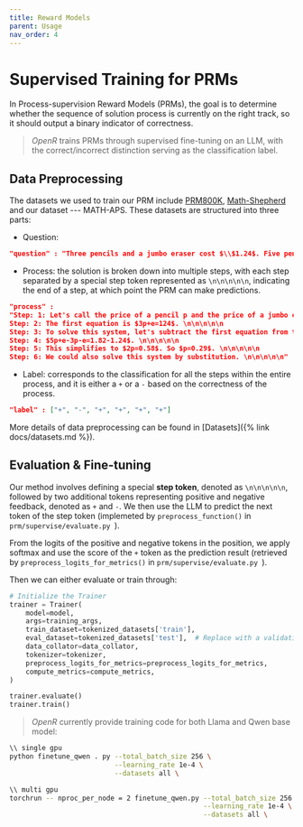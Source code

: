 ```yaml
---
title: Reward Models
parent: Usage
nav_order: 4
---
```



# Supervised Training for PRMs

In Process-supervision Reward Models (PRMs), the goal is to determine whether the sequence of solution process is currently on the right track, so it should output a binary indicator of correctness.

>*OpenR* trains PRMs through supervised fine-tuning on an LLM, with the correct/incorrect distinction serving as the classification label.

## Data Preprocessing

The datasets we used to train our PRM include [PRM800K](https://github.com/openai/prm800k), [Math-Shepherd](https://huggingface.co/datasets/peiyi9979/Math-Shepherd) and our dataset --- MATH-APS. These datasets are structured into three parts:

- Question:

```json
"question" : "Three pencils and a jumbo eraser cost $\\$1.24$. Five pencils and a jumbo eraser cost $\\$1.82$. No prices include tax. In cents, what is the cost of a pencil?"
```

- Process: the solution is broken down into multiple steps, with each step separated by a special step token represented as `\n\n\n\n\n`, indicating the end of a step, at which point the PRM can make predictions.

```json
"process" : 
"Step: 1: Let's call the price of a pencil p and the price of a jumbo eraser e. Then we can write two equations. \n\n\n\n\n
Step: 2: The first equation is $3p+e=124$. \n\n\n\n\n
Step: 3: To solve this system, let's subtract the first equation from the second equation. This will eliminate e. \n\n\n\n\n
Step: 4: $5p+e-3p-e=1.82-1.24$. \n\n\n\n\n
Step: 5: This simplifies to $2p=0.58$. So $p=0.29$. \n\n\n\n\n
Step: 6: We could also solve this system by substitution. \n\n\n\n\n"
```


- Label: corresponds to the classification for all the steps within the entire process, and it is either a `+` or a `-` based on the correctness of the process.

```json
"label" : ["+", "-", "+", "+", "+", "+"]
```

More details of data preprocessing can be found in [Datasets]({% link docs/datasets.md %}).

## Evaluation & Fine-tuning

Our method involves defining a special **step token**, denoted as `\n\n\n\n\n`, followed by
two additional tokens representing positive and negative feedback, denoted as `+` and `-`. We then use the LLM to predict the next token of the step token (implemeted by `preprocess_function()` in `prm/supervise/evaluate.py `). 

From the logits of the positive and negative tokens in the position, we apply softmax and use the score of the `+` token as the prediction result (retrieved by `preprocess_logits_for_metrics()` in `prm/supervise/evaluate.py `).

Then we can either evaluate or train through:
```python
# Initialize the Trainer
trainer = Trainer(
    model=model,
    args=training_args,
    train_dataset=tokenized_datasets['train'],
    eval_dataset=tokenized_datasets['test'],  # Replace with a validation set if available
    data_collator=data_collator,
    tokenizer=tokenizer,
    preprocess_logits_for_metrics=preprocess_logits_for_metrics,
    compute_metrics=compute_metrics,
)

trainer.evaluate()
trainer.train()
```

>*OpenR* currently provide training code for both Llama and Qwen base model:

```bash
\\ single gpu
python finetune_qwen . py --total_batch_size 256 \
                          --learning_rate 1e-4 \
                          --datasets all \

\\ multi gpu
torchrun -- nproc_per_node = 2 finetune_qwen.py --total_batch_size 256 \
                                                --learning_rate 1e-4 \
                                                --datasets all \
```